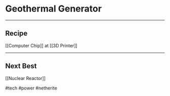 # Geothermal Generator
---
## Recipe
[[Computer Chip]] at [[3D Printer]]

---
## Next Best
[[Nuclear Reactor]]

#tech #power #netherite 